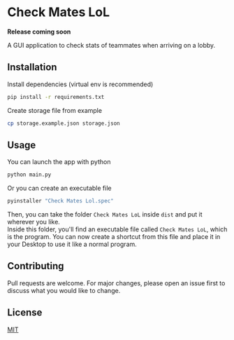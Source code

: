 # Check Mates LoL
**Release coming soon**

A GUI application to check stats of teammates when arriving on a lobby.

## Installation

Install dependencies (virtual env is recommended)

```bash
pip install -r requirements.txt
```

Create storage file from example
```bash
cp storage.example.json storage.json
```

## Usage

You can launch the app with python
```bash
python main.py
```

Or you can create an executable file
```bash
pyinstaller "Check Mates Lol.spec"
```

Then, you can take the folder `Check Mates LoL` inside `dist` and put it wherever 
you like.<br>
Inside this folder, you'll find an executable file called `Check Mates LoL`, which is
the program. You can now create a shortcut from this file and place it in your Desktop 
to use it like a normal program.

## Contributing
Pull requests are welcome. For major changes, please open an issue first to discuss what you would like to change.

## License
[MIT](https://choosealicense.com/licenses/mit/)